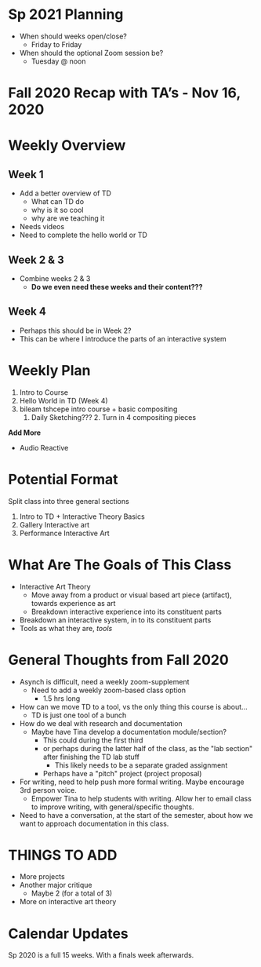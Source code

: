 # Sp 2021 Planning

- When should weeks open/close?
	- Friday to Friday
- When should the optional Zoom session be?
	- Tuesday @ noon




# Fall 2020 Recap with TA’s - Nov 16, 2020

# Weekly Overview

## Week 1
- Add a better overview of TD
	- What can TD do
	- why is it so cool
	- why are we teaching it
- Needs videos
- Need to complete the hello world or TD

## Week 2 & 3
- Combine weeks 2 & 3
	- **Do we even need these weeks and their content???**

## Week 4
- Perhaps this should be in Week 2?
- This can be where I introduce the parts of an interactive system

# Weekly Plan

1. Intro to Course
2. Hello World in TD (Week 4)
3. bileam tshcepe intro course + basic compositing
	1. Daily Sketching???
		2. Turn in 4 compositing pieces

**Add More**

- Audio Reactive



# Potential Format

Split class into three general sections

1. Intro to TD + Interactive Theory Basics
2. Gallery Interactive art
3. Performance Interactive Art




# What Are The Goals of This Class

- Interactive Art Theory
	- Move away from a product or visual based art piece (artifact), towards experience as art
	- Breakdown interactive experience into its constituent parts
- Breakdown an interactive system, in to its constituent parts
- Tools as what they are, _tools_



# General Thoughts from Fall 2020

- Asynch is difficult, need a weekly zoom-supplement
	- Need to add a weekly zoom-based class option
		- 1.5 hrs long
- How can we move TD to a tool, vs the only thing this course is about...
	- TD is just one tool of a bunch
- How do we deal with research and documentation
	- Maybe have Tina develop a documentation module/section?
		- This could during the first third
		- or perhaps during the latter half of the class, as the "lab section" after finishing the TD lab stuff
			- This likely needs to be a separate graded assignment
		- Perhaps have a "pitch" project (project proposal)
- For writing, need to help push more formal writing. Maybe encourage 3rd person voice.
	- Empower Tina to help students with writing. Allow her to email class to improve writing, with general/specific thoughts.
- Need to have a conversation, at the start of the semester, about how we want to approach documentation in this class.

# THINGS TO ADD
- More projects
- Another major critique
	- Maybe 2 (for a total of 3)
- More on interactive art theory




# Calendar Updates

Sp 2020 is a full 15 weeks. With a finals week afterwards.
